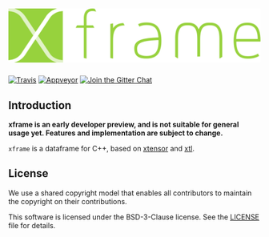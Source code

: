 # ![xframe](docs/source/xframe.svg)

[![Travis](https://travis-ci.org/QuantStack/xframe.svg?branch=master)](https://travis-ci.org/QuantStack/xframe)
[![Appveyor](https://ci.appveyor.com/api/projects/status/ob700oy60ee23r3q/branch/master?svg=true)](https://ci.appveyor.com/project/QuantStack/xframe/branch/master)
[![Join the Gitter Chat](https://badges.gitter.im/Join%20Chat.svg)](https://gitter.im/QuantStack/Lobby?utm_source=badge&utm_medium=badge&utm_campaign=pr-badge&utm_content=badge)

## Introduction

**xframe is an early developer preview, and is not suitable for general usage yet. Features and implementation are subject to change.**

`xframe` is a dataframe for C++, based on [xtensor](https://github.com/QuantStack/xtensor) and [xtl](https://github.com/QuantStack/xtl).

## License

We use a shared copyright model that enables all contributors to maintain the
copyright on their contributions.

This software is licensed under the BSD-3-Clause license. See the [LICENSE](LICENSE) file for details.
